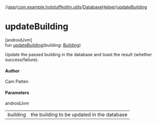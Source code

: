 //[app](../../../index.md)/[com.example.hotstuffkotlin.utils](../index.md)/[DatabaseHelper](index.md)/[updateBuilding](update-building.md)

# updateBuilding

[androidJvm]\
fun [updateBuilding](update-building.md)(building: [Building](../../com.example.hotstuffkotlin.models/-building/index.md))

Update the passed building in the database and toast the result (whether success/failure).

#### Author

Cam Patten

#### Parameters

androidJvm

| | |
|---|---|
| building | the building to be updated in the database |
